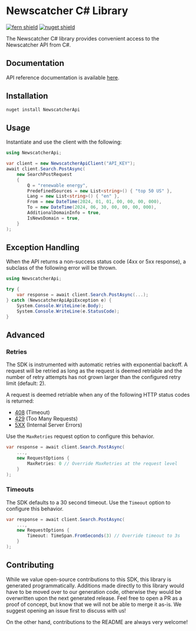 # Newscatcher C# Library

[![fern shield](https://img.shields.io/badge/%F0%9F%8C%BF-Built%20with%20Fern-brightgreen)](https://buildwithfern.com?utm_source=github&utm_medium=github&utm_campaign=readme&utm_source=https%3A%2F%2Fgithub.com%2FNewscatcher%2Fnewscatcher-csharp)
[![nuget shield](https://img.shields.io/nuget/v/NewscatcherApi)](https://nuget.org/packages/NewscatcherApi)

The Newscatcher C# library provides convenient access to the Newscatcher API from C#.

## Documentation

API reference documentation is available [here](https://www.newscatcherapi.com/docs/v3/api-reference).

## Installation

```sh
nuget install NewscatcherApi
```

## Usage

Instantiate and use the client with the following:

```csharp
using NewscatcherApi;

var client = new NewscatcherApiClient("API_KEY");
await client.Search.PostAsync(
    new SearchPostRequest
    {
        Q = "renewable energy",
        PredefinedSources = new List<string>() { "top 50 US" },
        Lang = new List<string>() { "en" },
        From = new DateTime(2024, 01, 01, 00, 00, 00, 000),
        To = new DateTime(2024, 06, 30, 00, 00, 00, 000),
        AdditionalDomainInfo = true,
        IsNewsDomain = true,
    }
);
```

## Exception Handling

When the API returns a non-success status code (4xx or 5xx response), a subclass of the following error
will be thrown.

```csharp
using NewscatcherApi;

try {
    var response = await client.Search.PostAsync(...);
} catch (NewscatcherApiApiException e) {
    System.Console.WriteLine(e.Body);
    System.Console.WriteLine(e.StatusCode);
}
```

## Advanced

### Retries

The SDK is instrumented with automatic retries with exponential backoff. A request will be retried as long
as the request is deemed retriable and the number of retry attempts has not grown larger than the configured
retry limit (default: 2).

A request is deemed retriable when any of the following HTTP status codes is returned:

- [408](https://developer.mozilla.org/en-US/docs/Web/HTTP/Status/408) (Timeout)
- [429](https://developer.mozilla.org/en-US/docs/Web/HTTP/Status/429) (Too Many Requests)
- [5XX](https://developer.mozilla.org/en-US/docs/Web/HTTP/Status/500) (Internal Server Errors)

Use the `MaxRetries` request option to configure this behavior.

```csharp
var response = await client.Search.PostAsync(
    ...,
    new RequestOptions {
        MaxRetries: 0 // Override MaxRetries at the request level
    }
);
```

### Timeouts

The SDK defaults to a 30 second timeout. Use the `Timeout` option to configure this behavior.

```csharp
var response = await client.Search.PostAsync(
    ...,
    new RequestOptions {
        Timeout: TimeSpan.FromSeconds(3) // Override timeout to 3s
    }
);
```

## Contributing

While we value open-source contributions to this SDK, this library is generated programmatically.
Additions made directly to this library would have to be moved over to our generation code,
otherwise they would be overwritten upon the next generated release. Feel free to open a PR as
a proof of concept, but know that we will not be able to merge it as-is. We suggest opening
an issue first to discuss with us!

On the other hand, contributions to the README are always very welcome!